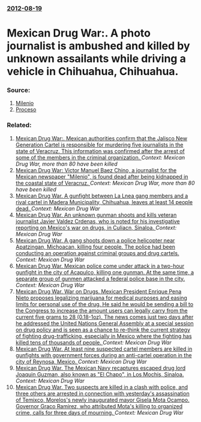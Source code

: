 ### [2012-08-19](/news/2012/08/19/index.md)

# Mexican Drug War:. A photo journalist is ambushed and killed by unknown assailants while driving a vehicle in Chihuahua, Chihuahua. 




### Source:

1. [Milenio](http://translate.google.com/translate?sl=auto&tl=en&js=n&prev=_t&hl=en&ie=UTF-8&layout=2&eotf=1&u=http%3A%2F%2Fwww.milenio.com%2Fcdb%2Fdoc%2Fnoticias2011%2F88bb6fc5edd1ab4f8c0d5060c02bd5e7&act=url)
2. [Proceso](http://translate.google.com/translate?sl=auto&tl=en&js=n&prev=_t&hl=en&ie=UTF-8&layout=2&eotf=1&u=http%3A%2F%2Fwww.proceso.com.mx%2F%3Fp%3D317511&act=url)

### Related:

1. [Mexican Drug War:. Mexican authorities confirm that the Jalisco New Generation Cartel is responsible for murdering five journalists in the state of Veracruz. This information was confirmed after the arrest of some of the members in the criminal organization. ](/news/2012/08/15/mexican-drug-war-mexican-authorities-confirm-that-the-jalisco-new-generation-cartel-is-responsible-for-murdering-five-journalists-in-the-s.md) _Context: Mexican Drug War, more than 80 have been killed_
2. [Mexican Drug War: Victor Manuel Baez Chino, a journalist for the Mexican newspaper "Milenio", is found dead after being kidnapped in the coastal state of Veracruz. ](/news/2012/06/14/mexican-drug-war-vactor-manuel-ba-ez-chino-a-journalist-for-the-mexican-newspaper-milenio-is-found-dead-after-being-kidnapped-in-the-c.md) _Context: Mexican Drug War, more than 80 have been killed_
3. [Mexican Drug War. A gunfight between La Lnea gang members and a rival cartel in Madera Municipality, Chihuahua, leaves at least 14 people dead. ](/news/2017/07/5/mexican-drug-war-a-gunfight-between-la-linea-gang-members-and-a-rival-cartel-in-madera-municipality-chihuahua-leaves-at-least-14-people-d.md) _Context: Mexican Drug War_
4. [Mexican Drug War. An unknown gunman shoots and kills veteran journalist Javier Valdez Crdenas, who is noted for his investigative reporting on Mexico's war on drugs, in Culiacn, Sinaloa. ](/news/2017/05/15/mexican-drug-war-an-unknown-gunman-shoots-and-kills-veteran-journalist-javier-valdez-cardenas-who-is-noted-for-his-investigative-reporting.md) _Context: Mexican Drug War_
5. [Mexican Drug War. A gang shoots down a police helicopter near Apatzingan, Michoacan, killing four people. The police had been conducting an operation against criminal groups and drug cartels. ](/news/2016/09/7/mexican-drug-war-a-gang-shoots-down-a-police-helicopter-near-apatzinga-n-michoaca-n-killing-four-people-the-police-had-been-conducting-a.md) _Context: Mexican Drug War_
6. [Mexican Drug War. Mexican police come under attack in a two-hour gunfight in the city of Acapulco, killing one gunman. At the same time, a separate group of gunmen attacked a federal police base in the city. ](/news/2016/04/25/mexican-drug-war-mexican-police-come-under-attack-in-a-two-hour-gunfight-in-the-city-of-acapulco-killing-one-gunman-at-the-same-time-a-s.md) _Context: Mexican Drug War_
7. [Mexican Drug War. War on Drugs. Mexican President Enrique Pena Nieto proposes legalizing marijuana for medical purposes and easing limits for personal use of the drug. He said he would be sending a bill to the Congress to increase the amount users can legally carry from the current five grams to 28 (0.18-1oz). The news comes just two days after he addressed the United Nations General Assembly at a special session on drug policy and is seen as a chance to re-think the current strategy of fighting drug-trafficking, especially in Mexico where the fighting has killed tens of thousands of people. ](/news/2016/04/22/mexican-drug-war-war-on-drugs-mexican-president-enrique-pea-a-nieto-proposes-legalizing-marijuana-for-medical-purposes-and-easing-limits-f.md) _Context: Mexican Drug War_
8. [Mexican Drug War. At least nine suspected cartel members are killed in gunfights with government forces during an anti-cartel operation in the city of Reynosa, Mexico. ](/news/2016/03/14/mexican-drug-war-at-least-nine-suspected-cartel-members-are-killed-in-gunfights-with-government-forces-during-an-anti-cartel-operation-in-t.md) _Context: Mexican Drug War_
9. [Mexican Drug War. The Mexican Navy recaptures escaped drug lord Joaquin Guzman, also known as "El Chapo", in Los Mochis, Sinaloa. ](/news/2016/01/8/mexican-drug-war-the-mexican-navy-recaptures-escaped-drug-lord-joaquan-guzma-n-also-known-as-el-chapo-in-los-mochis-sinaloa.md) _Context: Mexican Drug War_
10. [Mexican Drug War. Two suspects are killed in a clash with police, and three others are arrested in connection with yesterday's assassination of Temixco, Morelos's newly inaugurated mayor Gisela Mota Ocampo. Governor Graco Ramirez, who attributed Mota's killing to organized crime, calls for three days of mourning. ](/news/2016/01/3/mexican-drug-war-two-suspects-are-killed-in-a-clash-with-police-and-three-others-are-arrested-in-connection-with-yesterday-s-assassination.md) _Context: Mexican Drug War_
